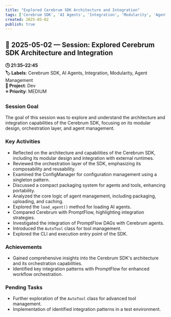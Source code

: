 ```yaml
---
title: "Explored Cerebrum SDK Architecture and Integration"
tags: ['Cerebrum SDK', 'AI Agents', 'Integration', 'Modularity', 'Agent Management']
created: 2025-05-02
publish: true
---
```


## 📅 2025-05-02 — Session: Explored Cerebrum SDK Architecture and Integration

**🕒 21:35–22:45**  
**🏷️ Labels**: Cerebrum SDK, AI Agents, Integration, Modularity, Agent Management  
**📂 Project**: Dev  
**⭐ Priority**: MEDIUM  


### Session Goal
The goal of this session was to explore and understand the architecture and integration capabilities of the Cerebrum SDK, focusing on its modular design, orchestration layer, and agent management.

### Key Activities
- Reflected on the architecture and capabilities of the Cerebrum SDK, including its modular design and integration with external runtimes.
- Reviewed the orchestration layer of the SDK, emphasizing its composability and reusability.
- Examined the ConfigManager for configuration management using a singleton pattern.
- Discussed a compact packaging system for agents and tools, enhancing portability.
- Analyzed the core logic of agent management, including packaging, uploading, and caching.
- Explored the `load_agent()` method for loading AI agents.
- Compared Cerebrum with PromptFlow, highlighting integration strategies.
- Investigated the integration of PromptFlow DAGs with Cerebrum agents.
- Introduced the `AutoTool` class for tool management.
- Explored the CLI and execution entry point of the SDK.

### Achievements
- Gained comprehensive insights into the Cerebrum SDK's architecture and its orchestration capabilities.
- Identified key integration patterns with PromptFlow for enhanced workflow orchestration.

### Pending Tasks
- Further exploration of the `AutoTool` class for advanced tool management.
- Implementation of identified integration patterns in a test environment.

